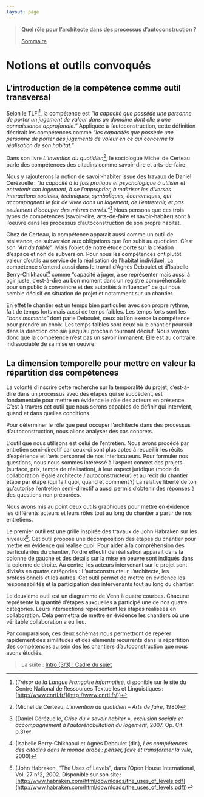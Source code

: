 ```yaml
---
layout: page
---
```

> **Quel rôle pour l’architecte dans des processus d’autoconstruction ?**
>
>[Sommaire](0.0-sommaire)

# Notions et outils convoqués

## L’introduction de la compétence comme outil transversal

Selon le TLFi[^1], la compétence est *“la capacité que possède une personne de porter un jugement de valeur dans un domaine dont elle a une connaissance approfondie.”*
Appliquée à l’autoconstruction, cette définition décrirait les compétences comme *“les capacités que possède une personne de porter des jugements de valeur en ce qui concerne la réalisation de son habitat.”*

[^1]: (*Trésor de la Langue Française informatisé*, disponible sur le site du Centre National de Ressources Textuelles et Linguistiques : [http://www.cnrtl.fr/](http://www.cnrtl.fr/))

Dans son livre *L’Invention du quotidien*[^2], le sociologue Michel de Certeau parle des compétences des citadins comme savoir-dire et arts-de-faire.

[^2]: (Michel de Certeau, *L’invention du quotidien – Arts de faire*, 1980)

Nous y rajouterons la notion de savoir-habiter issue des travaux de Daniel Cérézuelle : *“la capacité à la fois pratique et psychologique à utiliser et entretenir son logement, à se l’approprier, à maîtriser les diverses interactions sociales, techniques, symboliques, économiques, qui accompagnent le fait de vivre dans un logement, de l’entretenir, et pas seulement d’occuper des mètres carrés.”*[^3] Nous pensons que ces trois types de compétences (savoir-dire, arts-de-faire et savoir-habiter) sont à l’oeuvre dans les processus d’autoconstruction de son propre habitat.

[^3]: (Daniel Cérézuelle, *Crise du « savoir habiter », exclusion sociale et accompagnement à l’autoréhabilitation du logement*, 2007. Op. Cit. p.3)

Chez de Certeau, la compétence apparait aussi comme un outil de résistance, de subversion aux obligations que l’on subit au quotidien. C’est son *“Art du faible”*. Mais l’objet de notre étude porte sur la création d’espace et non de subversion. Pour nous les compétences ont plutôt valeur d’outils au service de la réalisation de l’habitat individuel. La compétence s’entend aussi dans le travail d’Agnès Deboulet et d’Isabelle Berry-Chikhaoui[^4] comme “capacité à juger, à se représenter mais aussi à agir juste, c’est-à-dire au bon moment dans un registre compréhensible pour un public à convaincre et des autorités à influencer” ce qui nous semble décisif en situation de projet et notamment sur un chantier.

[^4]: (Isabelle Berry-Chikhaoui et Agnès Deboulet (dir.), *Les compétences des citadins dans le monde arabe : penser, faire et transformer la ville*, 2000)

En effet le chantier est un temps bien particulier avec son propre rythme, fait de temps forts mais aussi de temps faibles. Les temps forts sont les *“bons moments”* dont parle Deboulet, ceux où l’on exerce la compétence pour prendre un choix. Les temps faibles sont ceux où le chantier poursuit dans la direction choisie jusqu’au prochain tournant décisif. Nous voyons donc que la compétence n’est pas un savoir immanent. Elle est au contraire indissociable de sa mise en oeuvre.

## La dimension temporelle pour mettre en valeur la répartition des compétences

La volonté d’inscrire cette recherche sur la temporalité du projet, c’est-à-dire dans un processus avec des étapes qui se succèdent, est fondamentale pour mettre en évidence le rôle des acteurs en présence. C’est à travers cet outil que nous serons capables de définir qui intervient, quand et dans quelles conditions.

Pour déterminer le rôle que peut occuper l’architecte dans des processus d’autoconstruction, nous allons analyser des cas concrets.

L’outil que nous utilisons est celui de l’entretien. Nous avons procédé par entretien semi-directif car ceux-ci sont plus aptes à recueillir les récits d’expérience et l’avis personnel de nos interlocuteurs. Pour formuler nos questions, nous nous sommes intéressé à l’aspect concret des projets (surface, prix, temps de réalisation), à leur aspect juridique (mode de collaboration légale architecte / autoconstructeur) et au récit du chantier étape par étape (qui fait quoi, quand et comment ?) La relative liberté de ton qu’autorise l’entretien semi-directif a aussi permis d’obtenir des réponses à des questions non préparées.

Nous avons mis au point deux outils graphiques pour mettre en évidence les différents acteurs et leurs rôles tout au long du chantier à partir de nos entretiens.

Le premier outil est une grille inspirée des travaux de John Habraken sur les niveaux[^5]. Cet outil propose une décomposition des étapes du chantier pour mettre en évidence qui réalise quoi. Pour aider à la compréhension des particularités du chantier, l’ordre effectif de réalisation apparait dans la colonne de gauche et des détails sur la mise en oeuvre sont indiqués dans la colonne de droite. Au centre, les acteurs intervenant sur le projet sont divisés en quatre catégories : L’autoconstructeur, l’architecte, les professionnels et les autres. Cet outil permet de mettre en évidence les responsabilités et la participation des intervenants tout au long du chantier.

[^5]: (John Habraken, “The Uses of Levels”, dans l’Open House International, Vol. 27 n°2, 2002. Disponible sur son site : [http://www.habraken.com/html/downloads/the_uses_of_levels.pdf](http://www.habraken.com/html/downloads/the_uses_of_levels.pdf))

Le deuxième outil est un diagramme de Venn à quatre courbes. Chacune représente la quantité d’étapes auxquelles a participé une de nos quatre catégories. Leurs intersections représentent les étapes réalisées en collaboration. Cela permettra de mettre en évidence les chantiers où une véritable collaboration a eu lieu.

Par comparaison, ces deux schémas nous permettront de repérer rapidement des similitudes et des éléments récurrents dans la répartition des compétences au sein des les chantiers d’autoconstruction que nous avons étudiés.

>La suite : [Intro (3/3) : Cadre du sujet](0.2.3-intro)